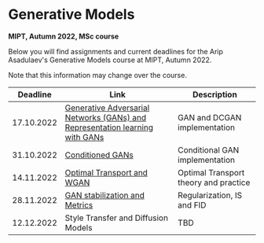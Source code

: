 # Generative Models
**MIPT, Autumn 2022, MSc course**

Below you will find assignments and current deadlines for the Arip Asadulaev's Generative Models course at MIPT, Autumn 2022. 

Note that this information may change over the course.

Deadline | Link | Description|
---------|------|-----------|
17.10.2022 | [Generative Adversarial Networks (GANs) and Representation learning with GANs](https://github.com/Landaunn/GANs-MIPT-2022-Masters/blob/main/Assignment%201/1_gan_dcgan.ipynb)| GAN and DCGAN implementation
31.10.2022 | [Conditioned GANs](https://github.com/Landaunn/GANs-MIPT-2022-Masters/blob/main/Assignment%202/2_mnist_cgan.ipynb) | Conditional GAN implementation
14.11.2022 | [Optimal Transport and WGAN](https://github.com/Landaunn/GANs-MIPT-2022-Masters/blob/main/Assignment%203/3_ot_wgan.ipynb) | Optimal Transport theory and practice
28.11.2022 | [GAN stabilization and Metrics](https://github.com/Landaunn/GANs-MIPT-2022-Masters/blob/main/Assignment%204/04_tricks_metrics.ipynb) | Regularization, IS and FID
12.12.2022 | Style Transfer and Diffusion Models | TBD
